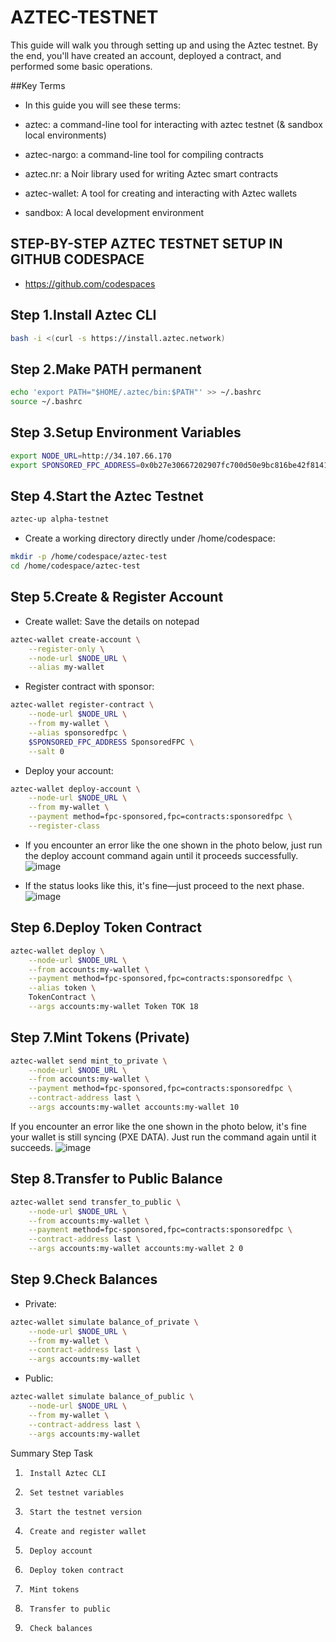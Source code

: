 # AZTEC-TESTNET
This guide will walk you through setting up and using the Aztec testnet. By the end, you'll have created an account, deployed a contract, and performed some basic operations.

##Key Terms
- In this guide you will see these terms:

- aztec: a command-line tool for interacting with aztec testnet (& sandbox local environments)
- aztec-nargo: a command-line tool for compiling contracts
- aztec.nr: a Noir library used for writing Aztec smart contracts
- aztec-wallet: A tool for creating and interacting with Aztec wallets
- sandbox: A local development environment


## STEP-BY-STEP AZTEC TESTNET SETUP IN GITHUB CODESPACE
- https://github.com/codespaces

## Step 1.Install Aztec CLI
```bash
bash -i <(curl -s https://install.aztec.network)
```
## Step 2.Make PATH permanent
```bash
echo 'export PATH="$HOME/.aztec/bin:$PATH"' >> ~/.bashrc
source ~/.bashrc
```

## Step 3.Setup Environment Variables
```bash
export NODE_URL=http://34.107.66.170
export SPONSORED_FPC_ADDRESS=0x0b27e30667202907fc700d50e9bc816be42f8141fae8b9f2281873dbdb9fc2e5
```

## Step 4.Start the Aztec Testnet
```bash
aztec-up alpha-testnet
```

- Create a working directory directly under /home/codespace:
```bash
mkdir -p /home/codespace/aztec-test
cd /home/codespace/aztec-test
```

## Step 5.Create & Register Account
- Create wallet: Save the details on notepad
```bash
aztec-wallet create-account \
    --register-only \
    --node-url $NODE_URL \
    --alias my-wallet
```
- Register contract with sponsor:
```bash
aztec-wallet register-contract \
    --node-url $NODE_URL \
    --from my-wallet \
    --alias sponsoredfpc \
    $SPONSORED_FPC_ADDRESS SponsoredFPC \
    --salt 0
```
- Deploy your account:
```bash
aztec-wallet deploy-account \
    --node-url $NODE_URL \
    --from my-wallet \
    --payment method=fpc-sponsored,fpc=contracts:sponsoredfpc \
    --register-class
```

- If you encounter an error like the one shown in the photo below, just run the deploy account command again until it proceeds successfully.
![image](https://github.com/user-attachments/assets/d92eb52b-9a71-4078-be1c-fcfb362047e6)


- If the status looks like this, it's fine—just proceed to the next phase.
![image](https://github.com/user-attachments/assets/204e5412-5ff7-4310-b34b-921d3098382c)

## Step 6.Deploy Token Contract
```bash
aztec-wallet deploy \
    --node-url $NODE_URL \
    --from accounts:my-wallet \
    --payment method=fpc-sponsored,fpc=contracts:sponsoredfpc \
    --alias token \
    TokenContract \
    --args accounts:my-wallet Token TOK 18
```

## Step 7.Mint Tokens (Private)
```bash
aztec-wallet send mint_to_private \
    --node-url $NODE_URL \
    --from accounts:my-wallet \
    --payment method=fpc-sponsored,fpc=contracts:sponsoredfpc \
    --contract-address last \
    --args accounts:my-wallet accounts:my-wallet 10
```
If you encounter an error like the one shown in the photo below, it's fine your wallet  is still syncing (PXE DATA). Just run the command again until it succeeds.
![image](https://github.com/user-attachments/assets/b1dd0c2b-2c42-43a6-b9e7-854f93b31d5d)

## Step 8.Transfer to Public Balance
```bash
aztec-wallet send transfer_to_public \
    --node-url $NODE_URL \
    --from accounts:my-wallet \
    --payment method=fpc-sponsored,fpc=contracts:sponsoredfpc \
    --contract-address last \
    --args accounts:my-wallet accounts:my-wallet 2 0
```

## Step 9.Check Balances
- Private:
```bash
aztec-wallet simulate balance_of_private \
    --node-url $NODE_URL \
    --from my-wallet \
    --contract-address last \
    --args accounts:my-wallet
```
- Public:
```bash
aztec-wallet simulate balance_of_public \
    --node-url $NODE_URL \
    --from my-wallet \
    --contract-address last \
    --args accounts:my-wallet
```




Summary
Step	      Task
1.	    Install Aztec CLI
2.	    Set testnet variables
3.	    Start the testnet version
4.	    Create and register wallet
5.	    Deploy account
6.	    Deploy token contract
7.	    Mint tokens
8.	    Transfer to public
9.	    Check balances














